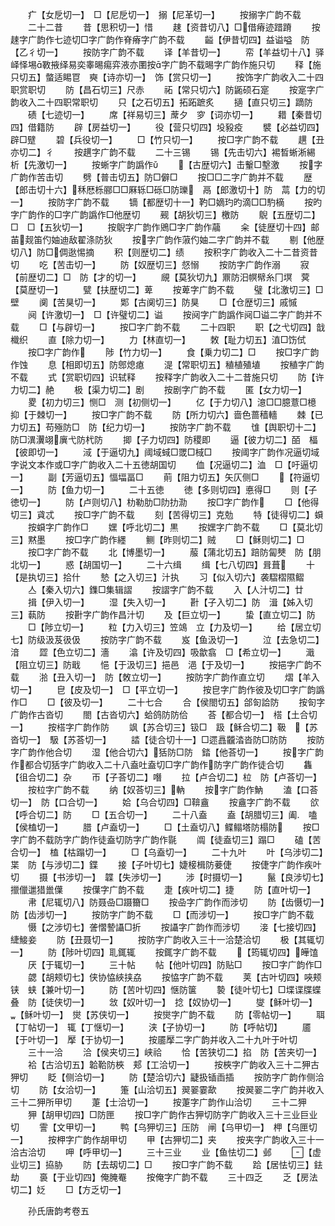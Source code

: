 <!-- { "loadSidebar": true } -->
　　疒【女戹切一】　□【尼戹切一】　搦【尼革切一】
　　按搦字广韵不载
　　二十二昔
　　昔【思积切一】惜
　　趚【资昔切八】□借瘠迹踖蹐
　　按趚字广韵作七迹切□字广韵作脊瘠字广韵不载
　　齸【伊昔切四】益谥嗌　防【乙彳切一】
　　按防字广韵不载
　　译【羊昔切一】
　　帟【羊益切十八】驿峄怿埸斁掖绎易奕睾晹痬弈液亦圛按字广韵不载晹字广韵作施只切
　　释【施只切五】螫适睗冟　奭【诗亦切一】　饰【赏只切一】
　　按饰字广韵收入二十四职赏职切
　　防【昌石切三】尺赤
　　祏【常只切六】防鼫硕石寔
　　按寔字广韵收入二十四职常职切
　　只【之石切五】拓跖蹠炙
　　擿【直只切三】蹢防
　　碛【七迹切一】
　　席【祥易切三】蓆夕　穸【词亦切一】
　　耤【秦昔切四】借籍防
　　辟【房益切一】
　　役【营只切四】坄豛疫
　　襞【必益切四】辟□躄
　　碧【兵役切一】
　　□【竹只切一】
　　按□字广韵不载
　　趩【丑亦切二】彳
　　按趩字广韵不载
　　二十三锡
　　锡【先击切六】裼晳蜥淅緆　析【先激切一】
　　按蜥字广韵譌作
　　【古歴切六】击轚□墼激
　　按字广韵作苦击切
　　劈【普击切五】防□僻□
　　按□□二字广韵并不载
　　歴【郎击切十六】秝厯栎郦□□厤轹□砾□防瓅　鬲【郎激切十】防　蒚【力的切一】
　　按防字广韵不载
　　镝【都歴切十一】靮□嫡玓旳滴□□馰樀
　　按旳字广韵作的□字广韵譌作□他歴切
　　觋【胡狄切三】檄防
　　鶃【五歴切二】□　□【五狄切一】
　　按鶃字广韵作鶂□字广韵作虉
　　籴【徒歴切十四】邮苖觌笛仢妯迪敌翟涤防狄
　　按字广韵作蔋仢妯二字广韵并不载
　　剔【他歴切八】防□倜逖惕摘
　　积【则歴切二】绩
　　按积字广韵收入二十二昔资昔切
　　吃【苦击切一】
　　防【奴歴切三】惄愵
　　按防字广韵作溺
　　寂【前歴切二】□　防【才的切一】
　　覛【莫狄切九】鼏防汨幎幦糸冂塓　蓂【莫歴切一】
　　甓【扶歴切二】萆
　　按萆字广韵不载
　　璧【北激切三】□壁
　　阒【苦狊切一】
　　郹【古阒切三】防狊
　　□【仓歴切三】戚慽
　　阋【许激切一】　□【许璧切二】谥
　　按阋字广韵譌作阋□谥二字广韵并不载
　　□【与辟切一】
　　按□字广韵不载
　　二十四职
　　职【之弋切四】戠樴织
　　直【除力切一】
　　力【林直切一】
　　敇【耻力切五】淔□饬侙
　　按□字广韵作
　　陟【竹力切一】
　　食【乗力切二】□
　　按□字广韵作蚀
　　息【相即切五】防鄎熄瘜
　　湜【常职切五】稙植殖埴
　　按稙字广韵不载
　　式【赏职切四】识轼释
　　按释字广韵收入二十二昔施只切
　　防【许力切二】赩
　　极【渠力切二】剧
　　按剧字广韵不载
　　匿【女力切一】
　　畟【初力切三】恻□　测【初侧切一】
　　亿【于力切八】澺□□臆薏□檍　抑【于棘切一】
　　按□字广韵不载
　　防【所力切六】啬色蔷穑轖
　　棘【已力切五】苟殛防□　防【纪力切一】
　　按防字广韵不载
　　隿【舆职切十二】防□潩瀷翊廙弋防杙防
　　揤【子力切四】防稷即
　　逼【彼力切二】皕　楅【彼即切一】
　　淢【于逼切九】阈域蜮□罭□棫□
　　按阈字广韵作况逼切域字说文本作或□字广韵收入二十五徳胡国切
　　侐【况逼切二】洫　□【吁逼切一】
　　副【芳逼切五】愊堛畐□
　　萴【阻力切五】矢仄侧□
　　【符逼切一】
　　防【鱼力切一】
　　二十五徳
　　徳【多则切四】悳得□
　　则【子徳切一】
　　防【卢则切八】朸勒肋□阞扐泐
　　按□字广韵作
　　□【他得切三】貣忒
　　按□字广韵不载
　　刻【苦得切三】克勊
　　特【徒得切二】蟘
　　按蟘字广韵作□
　　嫼【呼北切二】黒
　　按嫼字广韵不载
　　□【莫北切三】黙墨
　　按□字广韵作纆
　　鲗【昨则切二】贼
　　□【稣则切二】□
　　按□字广韵不载
　　北【博墨切一】
　　菔【蒲北切五】踣防匐僰　防【朋北切一】
　　惑【胡国切一】
　　二十六缉
　　缉【七八切四】咠葺
　　十【是执切三】拾什
　　慹【之入切三】汁执
　　习【似入切六】袭騽槢隰鳛
　　亼【秦入切六】鏶□集辑謵
　　按謵字广韵不载
　　入【人汁切二】廿
　　揖【伊入切一】
　　湿【失入切一】
　　卙【子入切二】防　湒【姊入切三】蓻防
　　按卙字广韵作昌汁切
　　及【巨立切一】
　　蛰【直立切二】防
　　□【陟立切一】
　　粒【力入切三】笠鴗　立【力及切一】
　　给【居立切七】防级汲芨彶伋
　　按防字广韵不载
　　岌【鱼汲切一】
　　泣【去急切二】湆
　　歰【色立切二】濇
　　潝【许及切四】吸歙翕　□【希立切一】
　　濈【阻立切三】防戢
　　悒【于汲切三】挹邑　浥【于及切一】
　　按挹字广韵不载
　　湁【丑入切一】　防【敇立切一】
　　按防字广韵作直立切
　　熠【羊入切一】
　　皀【皮及切一】　□【平立切一】
　　按皀字广韵作彼及切□字广韵譌作□
　　□【彼及切一】
　　二十七合
　　合【侯閤切五】郃匌詥防
　　按匌字广韵作古沓切
　　閤【古沓切六】蛤鸽防防佮
　　荅【都合切一】　榙【土合切一】
　　按榙字广韵作防
　　飒【苏合切三】钑□　趿【稣合切二】靸　【苏沓切一】　馺【苏荅切一】
　　誻【徒合切十一】□遝譶龖涾沓防□防防
　　按防字广韵作他合切
　　湿【他合切六】狧防□防　錔【他荅切一】
　　按字广韵作都合切狧字广韵收入二十八盍吐盍切□字广韵作防字广韵作徒合切
　　雥【徂合切二】杂
　　帀【子荅切二】噆
　　拉【卢合切二】柆　防【卢荅切一】
　　按柆字广韵不载
　　纳【奴荅切三】軜
　　按字广韵作魶
　　溘【口荅切一】　防【口合切一】
　　姶【乌合切四】□鞥盦
　　按盦字广韵不载
　　欱【呼合切二】防
　　□【五合切一】
　　二十八盍
　　盍【胡腊切三】阖　嗑【侯榼切一】
　　腊【卢盍切一】
　　□【土盍切八】鲽鳎塔防榻防
　　按□字广韵不载防字广韵作徒盍切防字广韵作毾
　　阘【徒盍切三】蹋□
　　磕【苦合切一】　榼【枯蹋切一】
　　□【乌盍切一】
　　二十九叶
　　叶【乌涉切二】枼　防【与涉切二】鍱
　　接【子叶切七】婕椄楫防菨倢
　　按倢字广韵作疾叶切
　　摄【书涉切一】　韘【失渉切一】
　　涉【时摄切一】
　　鬣【良涉切七】擸儠邋猎巤僷
　　按僷字广韵不载
　　疌【疾叶切二】捷
　　防【直叶切一】
　　帇【尼辄切八】防聂喦□蹑籋□
　　按喦字广韵作而涉切
　　防【齿慑切一】　防【齿涉切一】
　　按防字广韵不载
　　□【而涉切一】
　　按□字广韵不载
　　慑【之涉切七】詟慴謺讘□折
　　按讘字广韵作而涉切
　　淁【七接切四】緁鯜妾
　　防【丑聂切一】
　　按防字广韵收入三十一洽楚洽切
　　极【其辄切一】
　　防【陟叶切四】耴銸辄
　　按銸字广韵不载
　　【筠辄切四】皣馌
　　厌【于辄切一】
　　三十帖
　　帖【他叶切四】防贴□
　　按□字广韵作□
　　勰【胡颊切七】侠协恊綊挟劦
　　按恊字广韵不载
　　荚【古叶切四】唊颊铗　蛱【兼叶切一】
　　防【苦叶切四】惬防箧
　　褺【徒叶切七】□堞谍牒蝶叠　防【徒侠切一】
　　敜【奴叶切一】　捻【奴协切一】
　　燮【稣叶切一】　【稣叶切一】　爕【苏侠切一】
　　按爕字广韵不载
　　防【零帖切一】
　　聑【丁帖切一】　辄【丁惬切一】
　　浃【子协切一】
　　防【呼帖切】
　　靥【于叶切一】　擪【于协切一】
　　按靥擪二字广韵并收入二十九叶于叶切
　　三十一洽
　　洽【侯夹切三】峡祫
　　恰【苦狭切二】掐　防【苦夹切一】
　　袷【古洽切五】韐鞈防梜　郏【工洽切一】
　　按梜字广韵收入三十二狎古狎切
　　眨【侧洽切一】
　　防【楚洽切六】疀扱锸臿插
　　按防字广韵作侧洽切
　　防【女洽切一】
　　箑【山洽切五】翜翣霎歃
　　按翜翣二字广韵并收入三十二狎所甲切
　　萐【士洽切一】
　　按萐字广韵作山洽切
　　三十二狎
　　狎【胡甲切四】□防匣
　　按□字广韵作古狎切防字广韵收入三十三业巨业切
　　霅【文甲切一】
　　鸭【乌狎切三】压防　闸【乌甲切一】　柙【乌匣切一】
　　按柙字广韵作胡甲切
　　甲【古狎切二】夹
　　按夹字广韵收入三十一洽古洽切
　　呷【呼甲切一】
　　三十三业
　　业【鱼怯切二】邺
　　【虚业切三】拹胁
　　防【去刼切二】□
　　按□字广韵不载
　　跲【居怯切三】鉣劫
　　裛【于业切四】俺腌罨
　　按俺字广韵不载
　　三十四乏
　　乏【房法切二】姂
　　□【方乏切一】









　　孙氏唐韵考卷五
